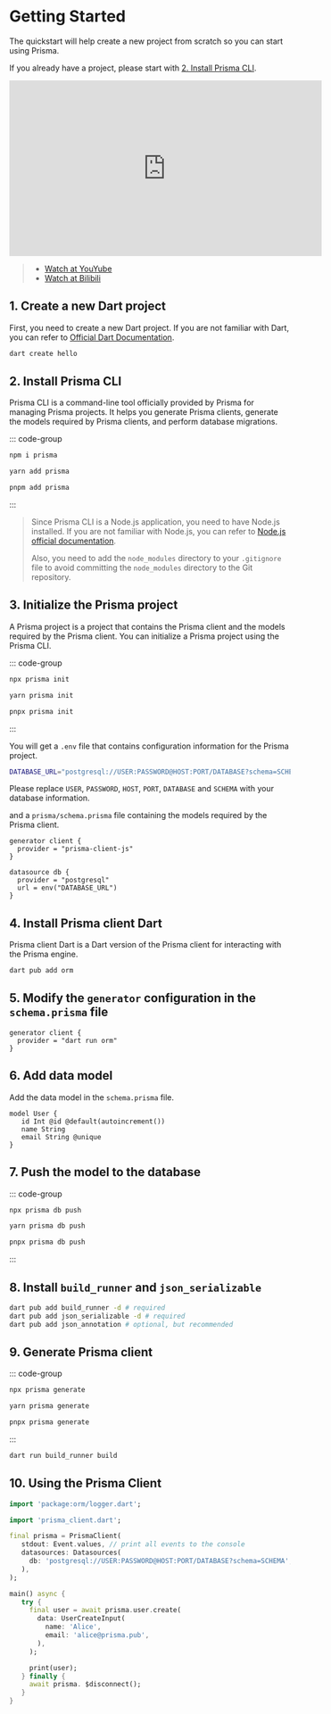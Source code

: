 # Getting Started

The quickstart will help create a new project from scratch so you can start using Prisma.

If you already have a project, please start with [2. Install Prisma CLI](#_2-install-prisma-cli).

<iframe width="560" height="315" src="https://www.youtube.com/embed/kMKyA_KEwV0" title="YouTube video player" frameborder="0" allow="accelerometer; autoplay; clipboard-write; encrypted-media; gyroscope; picture-in-picture; web-share" allowfullscreen></iframe>

> - [Watch at YouYube](https://www.youtube.com/embed/kMKyA_KEwV0)
> - [Watch at Bilibili](https://www.bilibili.com/video/BV1224y1t7Z5/)

## 1. Create a new Dart project

First, you need to create a new Dart project. If you are not familiar with Dart, you can refer to [Official Dart Documentation](https://dart.dev/get-dart).

```bash
dart create hello
```

## 2. Install Prisma CLI

Prisma CLI is a command-line tool officially provided by Prisma for managing Prisma projects. It helps you generate Prisma clients, generate the models required by Prisma clients, and perform database migrations.

::: code-group

```bash [npm]
npm i prisma
```

```bash [yarn]
yarn add prisma
```

```bash [pnpm]
pnpm add prisma
```

:::

> Since Prisma CLI is a Node.js application, you need to have Node.js installed. If you are not familiar with Node.js, you can refer to [Node.js official documentation](https://nodejs.org/).
>
> Also, you need to add the `node_modules` directory to your `.gitignore` file to avoid committing the `node_modules` directory to the Git repository.

## 3. Initialize the Prisma project

A Prisma project is a project that contains the Prisma client and the models required by the Prisma client. You can initialize a Prisma project using the Prisma CLI.

::: code-group

```bash [npm]
npx prisma init
```

```bash [yarn]
yarn prisma init
```

```bash [pnpm]
pnpx prisma init
```

:::

You will get a `.env` file that contains configuration information for the Prisma project.

```bash
DATABASE_URL="postgresql://USER:PASSWORD@HOST:PORT/DATABASE?schema=SCHEMA"
```

Please replace `USER`, `PASSWORD`, `HOST`, `PORT`, `DATABASE` and `SCHEMA` with your database information.

and a `prisma/schema.prisma` file containing the models required by the Prisma client.

```prisma
generator client {
  provider = "prisma-client-js"
}

datasource db {
  provider = "postgresql"
  url = env("DATABASE_URL")
}
```

## 4. Install Prisma client Dart

Prisma client Dart is a Dart version of the Prisma client for interacting with the Prisma engine.

```bash
dart pub add orm
```

## 5. Modify the `generator` configuration in the `schema.prisma` file

```prisma
generator client {
  provider = "dart run orm"
}
```

## 6. Add data model

Add the data model in the `schema.prisma` file.

```prisma
model User {
   id Int @id @default(autoincrement())
   name String
   email String @unique
}
```

## 7. Push the model to the database

::: code-group

```bash [npm]
npx prisma db push
```

```bash [yarn]
yarn prisma db push
```

```bash [pnpm]
pnpx prisma db push
```

:::

## 8. Install `build_runner` and `json_serializable`

```bash
dart pub add build_runner -d # required
dart pub add json_serializable -d # required
dart pub add json_annotation # optional, but recommended
```

## 9. Generate Prisma client

::: code-group

```bash [npm]
npx prisma generate
```

```bash [yarn]
yarn prisma generate
```

```bash [pnpm]
pnpx prisma generate
```

:::

```bash
dart run build_runner build
```

## 10. Using the Prisma Client

```dart
import 'package:orm/logger.dart';

import 'prisma_client.dart';

final prisma = PrismaClient(
   stdout: Event.values, // print all events to the console
   datasources: Datasources(
     db: 'postgresql://USER:PASSWORD@HOST:PORT/DATABASE?schema=SCHEMA',
   ),
);

main() async {
   try {
     final user = await prisma.user.create(
       data: UserCreateInput(
         name: 'Alice',
         email: 'alice@prisma.pub',
       ),
     );

     print(user);
   } finally {
     await prisma. $disconnect();
   }
}
```

